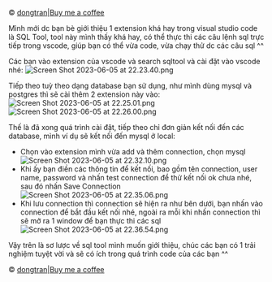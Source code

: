 © [dongtran](https://viblo.asia/u/dongtran)|[Buy me a coffee](https://viblo.asia/p/buy-me-a-coffee-unleash-your-kindness-and-lets-conquer-the-world-gwd43MzXLX9)

Mình mới dc bạn bè giới thiệu 1 extension khá hay trong visual studio code là SQL Tool, tool này mình thấy khá hay, có thể thực thi các câu lệnh sql trực tiếp trong vscode, giúp bạn có thể vừa code, vừa chạy thử dc các câu sql ^^

Các bạn vào extension của vscode và search sqltool và cài đặt vào vscode nhé:
![Screen Shot 2023-06-05 at 22.23.40.png](https://images.viblo.asia/a6c45baf-bfc2-403c-b6d4-1139e6d912b9.png)

Tiếp theo tuỳ theo dạng database bạn sử dụng, như mình dùng mysql và postgres thì sẽ cài thêm 2 extension này vào:
![Screen Shot 2023-06-05 at 22.25.01.png](https://images.viblo.asia/16eb8fb7-2dfc-438b-911f-f932ed81b300.png)
![Screen Shot 2023-06-05 at 22.26.00.png](https://images.viblo.asia/7cccae21-8a2b-479a-873d-7ffe91bfeeee.png)

Thế là đã xong quá trình cài đặt, tiếp theo chỉ đơn giản kết nối đến các database, mình ví dụ sẽ kết nối đến mysql ở local:
* Chọn vào extension mình vừa add và thêm connection, chọn mysql
![Screen Shot 2023-06-05 at 22.32.10.png](https://images.viblo.asia/95d8af44-7624-4261-8dd4-de44223d5964.png)
* Khi ấy bạn điền các thông tin để kết nối, bao gồm tên connection, user name, password và nhấn test connection để thử kết nối ok chưa nhé, sau đó nhấn Save Connection
![Screen Shot 2023-06-05 at 22.35.06.png](https://images.viblo.asia/5b262a6d-4362-4048-a8ff-b9ce0a1a7833.png)
* Khi lưu connection thì connection sẽ hiện ra như bên dưới, bạn nhấn vào connection để bắt đầu kết nối nhé, ngoài ra mỗi khi nhấn connection thì sẽ mở ra 1 window để bạn thực thi các sql
![Screen Shot 2023-06-05 at 22.36.54.png](https://images.viblo.asia/0704851b-80b8-4a68-8aea-2b2988ac71ae.png)

Vậy trên là sơ lược về sql tool mình muốn giới thiệu, chúc các bạn có 1 trải nghiệm tuyệt vời và sẽ có ích trong quá trình code của các bạn ^^

© [dongtran](https://viblo.asia/u/dongtran)|[Buy me a coffee](https://viblo.asia/p/buy-me-a-coffee-unleash-your-kindness-and-lets-conquer-the-world-gwd43MzXLX9)